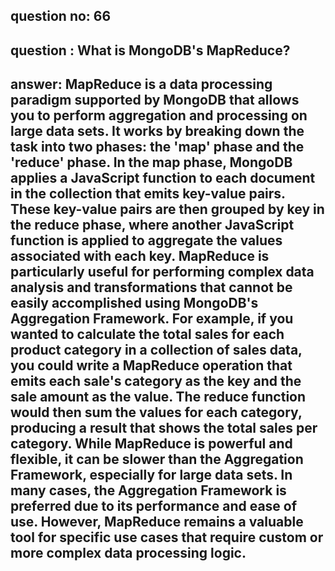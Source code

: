
      
## question no: 66

## question : What is MongoDB's MapReduce?

## answer: MapReduce is a data processing paradigm supported by MongoDB that allows you to perform aggregation and processing on large data sets. It works by breaking down the task into two phases: the 'map' phase and the 'reduce' phase. In the map phase, MongoDB applies a JavaScript function to each document in the collection that emits key-value pairs. These key-value pairs are then grouped by key in the reduce phase, where another JavaScript function is applied to aggregate the values associated with each key. MapReduce is particularly useful for performing complex data analysis and transformations that cannot be easily accomplished using MongoDB's Aggregation Framework. For example, if you wanted to calculate the total sales for each product category in a collection of sales data, you could write a MapReduce operation that emits each sale's category as the key and the sale amount as the value. The reduce function would then sum the values for each category, producing a result that shows the total sales per category. While MapReduce is powerful and flexible, it can be slower than the Aggregation Framework, especially for large data sets. In many cases, the Aggregation Framework is preferred due to its performance and ease of use. However, MapReduce remains a valuable tool for specific use cases that require custom or more complex data processing logic.
      